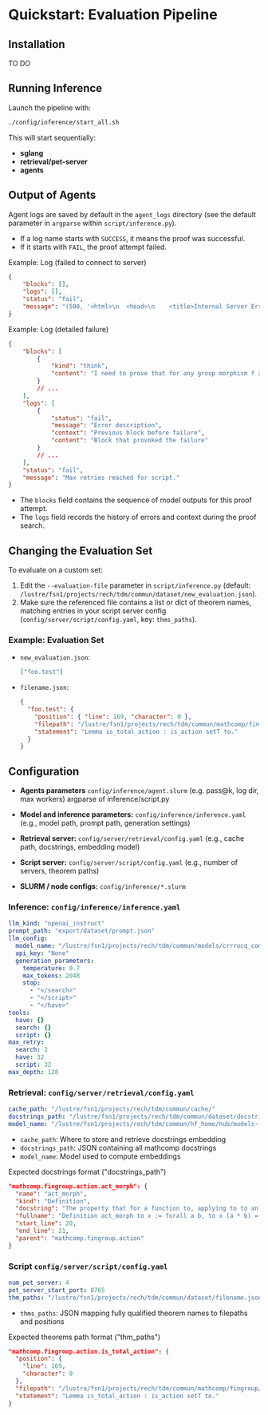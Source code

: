 # Quickstart: Evaluation Pipeline

## Installation

TO DO

## Running Inference

Launch the pipeline with:

```bash
./config/inference/start_all.sh
```

This will start sequentially:

* **sglang**
* **retrieval/pet-server**
* **agents**

## Output of Agents

Agent logs are saved by default in the `agent_logs` directory (see the default parameter in `argparse` within `script/inference.py`).

* If a log name starts with `SUCCESS`, it means the proof was successful.
* If it starts with `FAIL`, the proof attempt failed.

Example: Log (failed to connect to server)

```json
{
    "blocks": [],
    "logs": [],
    "status": "fail",
    "message": "(500, '<html>\n  <head>\n    <title>Internal Server Error</title>\n  </head>\n  <body>\n    <h1><p>Internal Server Error</p></h1>\n    \n  </body>\n</html>\n')"
}
```

Example: Log (detailed failure)

```json
{
    "blocks": [
        {
            "kind": "think",
            "content": "I need to prove that for any group morphism f and set A, the image of the normalizer of A is contained in the normalizer of the image of A: `f @* 'N(A) \subset 'N(f @* A)`..."
        }
        // ...
    ],
    "logs": [
        {
            "status": "fail",
            "message": "Error description",
            "context": "Previous block before failure",
            "content": "Block that provoked the failure"
        }
        // ...
    ],
    "status": "fail",
    "message": "Max retries reached for script."
}
```

* The `blocks` field contains the sequence of model outputs for this proof attempt.
* The `logs` field records the history of errors and context during the proof search.

## Changing the Evaluation Set

To evaluate on a custom set:

1. Edit the `--evaluation-file` parameter in `script/inference.py` (default: `/lustre/fsn1/projects/rech/tdm/commun/dataset/new_evaluation.json`).
2. Make sure the referenced file contains a list or dict of theorem names, matching entries in your script server config (`config/server/script/config.yaml`, key: `thms_paths`).

### Example: Evaluation Set

* `new_evaluation.json`:

  ```json
  ["foo.test"]
  ```
* `filename.json`:

  ```json
  {
    "foo.test": {
      "position": { "line": 169, "character": 0 },
      "filepath": "/lustre/fsn1/projects/rech/tdm/commun/mathcomp/fingroup/action.v",
      "statement": "Lemma is_total_action : is_action setT to."
    }
  }
  ```

## Configuration

* **Agents parameters**
  `config/inference/agent.slurm`
  (e.g. pass@k, log dir, max workers)
  argparse of inference/script.py

* **Model and inference parameters:**
  `config/inference/inference.yaml`
  (e.g., model path, prompt path, generation settings)

* **Retrieval server:**
  `config/server/retrieval/config.yaml`
  (e.g., cache path, docstrings, embedding model)

* **Script server:**
  `config/server/script/config.yaml`
  (e.g., number of servers, theorem paths)

* **SLURM / node configs:**
  `config/inference/*.slurm`

### Inference: `config/inference/inference.yaml`

```yaml
llm_kind: "openai_instruct"
prompt_path: "export/dataset/prompt.json"
llm_config:
  model_name: "/lustre/fsn1/projects/rech/tdm/commun/models/crrrocq_compress/"
  api_key: "None"
  generation_parameters:
    temperature: 0.7
    max_tokens: 2048
    stop:
      - "</search>"
      - "</script>"
      - "</have>"
tools:
  have: {}
  search: {}
  script: {}
max_retry:
  search: 2
  have: 32
  script: 32
max_depth: 128
```

### Retrieval: `config/server/retrieval/config.yaml`

```yaml
cache_path: "/lustre/fsn1/projects/rech/tdm/commun/cache/"
docstrings_path: "/lustre/fsn1/projects/rech/tdm/commun/dataset/docstrings.json"
model_name: "/lustre/fsn1/projects/rech/tdm/commun/hf_home/hub/models--Qwen--Qwen3-Embedding-4B/snapshots/5cf2132abc99cad020ac570b19d031efec650f2b"
```

* `cache_path`: Where to store and retrieve docstrings embedding
* `docstrings_path`: JSON containing all mathcomp docstrings
* `model_name`: Model used to compute embeddings

Expected docstrings format ("docstrings_path")

```json
"mathcomp.fingroup.action.act_morph": {
  "name": "act_morph",
  "kind": "Definition",
  "docstring": "The property that for a function to, applying to to an element x and the product of two group elements a and b is the same as applying to to x and a, and then applying to again to the result and b. This expresses the composition law required for a group action.",
  "fullname": "Definition act_morph to x := forall a b, to x (a * b) = to (to x a) b.",
  "start_line": 20,
  "end_line": 21,
  "parent": "mathcomp.fingroup.action"
}
```

### Script `config/server/script/config.yaml`

```yaml
num_pet_server: 4
pet_server_start_port: 8765
thm_paths: "/lustre/fsn1/projects/rech/tdm/commun/dataset/filename.json"
```

* `thms_paths`: JSON mapping fully qualified theorem names to filepaths and positions

Expected theorems path format ("thm_paths")

```json
"mathcomp.fingroup.action.is_total_action": {
  "position": {
    "line": 169,
    "character": 0
  },
  "filepath": "/lustre/fsn1/projects/rech/tdm/commun/mathcomp/fingroup/action.v",
  "statement": "Lemma is_total_action : is_action setT to."
}
```
